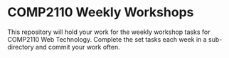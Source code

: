 # COMP2110 Weekly Workshops

This repository will hold your work for the weekly workshop tasks
for COMP2110 Web Technology.   Complete the set tasks each week in
a sub-directory and commit your work often.
